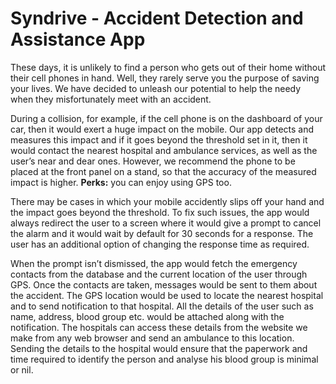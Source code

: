 # Syndrive - Accident Detection and Assistance App

These days, it is unlikely to find a person who gets out of their home without their cell phones in hand. Well, they rarely serve you the purpose of saving your lives. We have decided to unleash our potential to help the needy when they misfortunately meet with an accident. 

During a collision, for example, if the cell phone is on the dashboard of your car, then it would exert a huge impact on the mobile. Our app detects and measures this impact and if it goes beyond the threshold set in it, then it would contact the nearest hospital and ambulance services, as well as the user’s near and dear ones. However, we recommend the phone to be placed at the front panel on a stand, so that the accuracy of the measured impact is higher. **Perks:** you can enjoy using GPS too. 

There may be cases in which your mobile accidently slips off your hand and the impact goes beyond the threshold. To fix such issues, the app would always redirect the user to a screen where it would give a prompt to cancel the alarm and it would wait by default for 30 seconds for a response. The user has an additional option of changing the response time as required. 

When the prompt isn’t dismissed, the app would fetch the emergency contacts from the database and the current location of the user through GPS. Once the contacts are taken, messages would be sent to them about the accident. The GPS location would be used to locate the nearest hospital and to send notification to that hospital. All the details of the user such as name, address, blood group etc. would be attached along with the notification. The hospitals can access these details from the website we make from any web browser and send an ambulance to this location. Sending the details to the hospital would ensure that the paperwork and time required to identify the person and analyse his blood group is minimal or nil. 